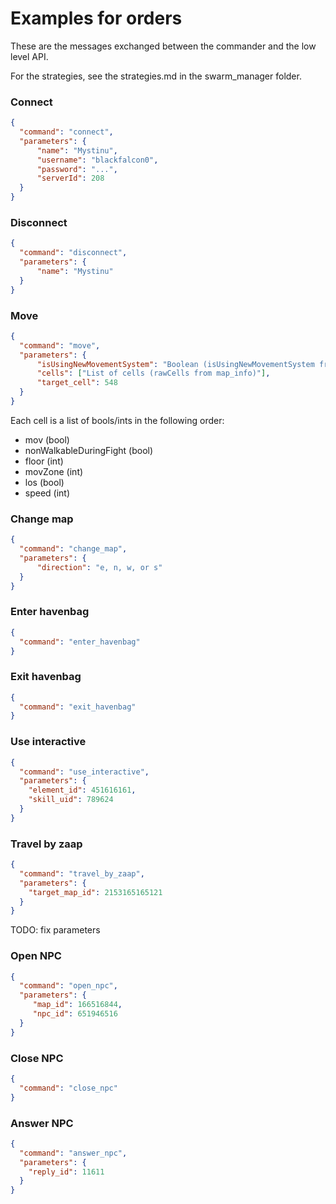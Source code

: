 # Examples for orders

These are the messages exchanged between the commander and the low level API.

For the strategies, see the strategies.md in the swarm_manager folder.

### Connect
```json
{
  "command": "connect",
  "parameters": {
      "name": "Mystinu", 
      "username": "blackfalcon0", 
      "password": "...", 
      "serverId": 208
  }
}
```

### Disconnect
```json
{
  "command": "disconnect",
  "parameters": {
      "name": "Mystinu"
  }
}
```

### Move
```json
{
  "command": "move",
  "parameters": {
      "isUsingNewMovementSystem": "Boolean (isUsingNewMovementSystem from map_info)",
      "cells": ["List of cells (rawCells from map_info)"],
      "target_cell": 548
  }
}
```
Each cell is a list of bools/ints in the following order: 
- mov (bool)
- nonWalkableDuringFight (bool)
- floor (int)
- movZone (int)
- los (bool)
- speed (int)

### Change map
```json
{
  "command": "change_map",
  "parameters": {
      "direction": "e, n, w, or s"
  }
}
```

### Enter havenbag
````json
{
  "command": "enter_havenbag"
}
````

### Exit havenbag
````json
{
  "command": "exit_havenbag"
}
````

### Use interactive
````json
{
  "command": "use_interactive",
  "parameters": {
    "element_id": 451616161,
    "skill_uid": 789624
  }
}
````

### Travel by zaap
````json
{
  "command": "travel_by_zaap",
  "parameters": {
    "target_map_id": 2153165165121
  }
}
````
TODO: fix parameters

### Open NPC
````json
{
  "command": "open_npc",
  "parameters": {
     "map_id": 166516844,
     "npc_id": 651946516
  }
}
````

### Close NPC
````json
{
  "command": "close_npc"
}
````

### Answer NPC
````json
{
  "command": "answer_npc",
  "parameters": {
    "reply_id": 11611
  }
}
````